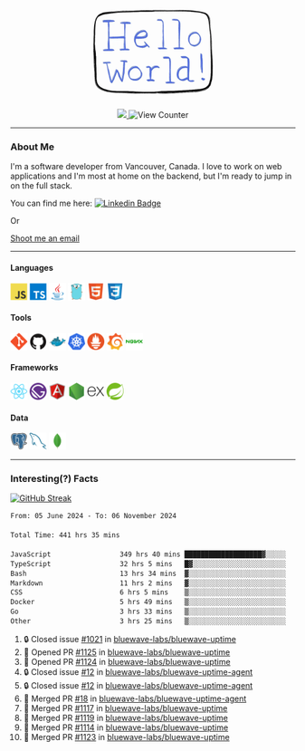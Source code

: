 <div align="center">
    <img src="./img/hello_world.webp" height="200px" width="">
    <div>
        <a href="https://www.linkedin.com/in/ajhollid">
            <img src="https://img.shields.io/badge/LinkedIn-blue"/>
        </a>
        <img src="https://komarev.com/ghpvc/?username=ajhollid&color=yellow" alt="View Counter">
    </div>
</div>

---

### About Me

I'm a software developer from Vancouver, Canada. I love to work on web applications and I'm most at home on the backend, but I'm ready to jump in on the full stack.

You can find me here: [![Linkedin Badge](https://img.shields.io/badge/-ajhollid-blue?style=flat&logo=Linkedin&logoColor=white)](https://www.linkedin.com/in/ajhollid)

Or

[Shoot me an email](mailto:ajhollid@gmail.com)

---

#### Languages

<div>
    <img src="./img/devicons/javascript-original.svg" width=30 height=30 alt="JavaScript">
    <img src="/img/devicons/typescript-original.svg" width=30 height=30 alt="TypeScript">
    <img src="./img/devicons/java-original.svg" width=30 height=30 alt="Java">
    <img src="./img/devicons/go-original.svg" width=30 height=30 alt="Golang">
    <img src="./img/devicons/html5-original.svg" width=30 height=30 alt="HTML 5">
    <img src="./img/devicons/css3-original.svg" width=30 height=30 alt="CSS 3">
</div>

#### Tools

<div>
    <img src="./img/devicons/git-original.svg" width=30 height=30 alt="Git">
    <img src="./img/devicons/github-original.svg" width=30 height=30 alt="Github">
    <img src="./img/devicons/docker-original.svg" width=30 
    height=30 alt="Docker">
    <img src="./img/devicons/kubernetes-original.svg" width=30 height=30 alt="K8">
    <img src="./img/devicons/prometheus-original.svg" width=30 height=30 alt="Prometheus">
    <img src="./img/devicons/grafana-original.svg" width=30 height=30 alt="Grafana">
    <img src="./img/devicons/nginx-original.svg" width=30 height=30 alt="Nginx">
</div>

#### Frameworks

<div>
    <img src="./img/devicons/react-original.svg" width=30 height=30 alt="React">
    <img src="./img/devicons/gatsby-original.svg" width=30 height=30 alt="Gatsby">
    <img src="./img/devicons/angularjs-original.svg" width=30 height=30 alt="AngularJS">
    <img src="./img/devicons/nodejs-original.svg" width=30 height=30 alt="NodeJS">
    <img src="./img/devicons/express-original.svg" width=30 height=30 alt="Express">
    <img src="./img/devicons/spring-original.svg" width=30 height=30 alt="Spring">
</div>

#### Data

<div>
    <img src="./img/devicons/postgresql-original.svg" width=30 height=30 alt="Postgresql">
    <img src="./img/devicons/mysql-original.svg" width=30 height=30 alt="Mysql">
    <img src="./img/devicons/mongodb-original.svg" width=30 height=30 alt="MongoDB">
</div>

---

### Interesting(?) Facts

[![GitHub Streak](http://github-readme-streak-stats.herokuapp.com?user=ajhollid)](https://git.io/streak-stats)

 <!--START_SECTION:waka-->

```txt
From: 05 June 2024 - To: 06 November 2024

Total Time: 441 hrs 35 mins

JavaScript                 349 hrs 40 mins ███████████████████▓░░░░░   78.58 %
TypeScript                 32 hrs 5 mins   █▓░░░░░░░░░░░░░░░░░░░░░░░   07.21 %
Bash                       13 hrs 34 mins  ▓░░░░░░░░░░░░░░░░░░░░░░░░   03.05 %
Markdown                   11 hrs 2 mins   ▓░░░░░░░░░░░░░░░░░░░░░░░░   02.48 %
CSS                        6 hrs 5 mins    ▒░░░░░░░░░░░░░░░░░░░░░░░░   01.37 %
Docker                     5 hrs 49 mins   ▒░░░░░░░░░░░░░░░░░░░░░░░░   01.31 %
Go                         3 hrs 33 mins   ▒░░░░░░░░░░░░░░░░░░░░░░░░   00.80 %
Other                      3 hrs 25 mins   ▒░░░░░░░░░░░░░░░░░░░░░░░░   00.77 %
```

<!--END_SECTION:waka-->


<!--START_SECTION:activity-->
1. 🔒 Closed issue [#1021](https://github.com/bluewave-labs/bluewave-uptime/issues/1021) in [bluewave-labs/bluewave-uptime](https://github.com/bluewave-labs/bluewave-uptime)
2. 💪 Opened PR [#1125](https://github.com/bluewave-labs/bluewave-uptime/pull/1125) in [bluewave-labs/bluewave-uptime](https://github.com/bluewave-labs/bluewave-uptime)
3. 💪 Opened PR [#1124](https://github.com/bluewave-labs/bluewave-uptime/pull/1124) in [bluewave-labs/bluewave-uptime](https://github.com/bluewave-labs/bluewave-uptime)
4. 🔒 Closed issue [#12](https://github.com/bluewave-labs/bluewave-uptime-agent/issues/12) in [bluewave-labs/bluewave-uptime-agent](https://github.com/bluewave-labs/bluewave-uptime-agent)
5. 🔒 Closed issue [#12](https://github.com/bluewave-labs/bluewave-uptime-agent/issues/12) in [bluewave-labs/bluewave-uptime-agent](https://github.com/bluewave-labs/bluewave-uptime-agent)
6. 🎉 Merged PR [#18](https://github.com/bluewave-labs/bluewave-uptime-agent/pull/18) in [bluewave-labs/bluewave-uptime-agent](https://github.com/bluewave-labs/bluewave-uptime-agent)
7. 🎉 Merged PR [#1117](https://github.com/bluewave-labs/bluewave-uptime/pull/1117) in [bluewave-labs/bluewave-uptime](https://github.com/bluewave-labs/bluewave-uptime)
8. 🎉 Merged PR [#1119](https://github.com/bluewave-labs/bluewave-uptime/pull/1119) in [bluewave-labs/bluewave-uptime](https://github.com/bluewave-labs/bluewave-uptime)
9. 🎉 Merged PR [#1114](https://github.com/bluewave-labs/bluewave-uptime/pull/1114) in [bluewave-labs/bluewave-uptime](https://github.com/bluewave-labs/bluewave-uptime)
10. 🎉 Merged PR [#1123](https://github.com/bluewave-labs/bluewave-uptime/pull/1123) in [bluewave-labs/bluewave-uptime](https://github.com/bluewave-labs/bluewave-uptime)
<!--END_SECTION:activity-->
